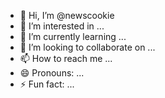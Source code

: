 - 👋 Hi, I’m @newscookie
- 👀 I’m interested in ...
- 🌱 I’m currently learning ...
- 💞️ I’m looking to collaborate on ...
- 📫 How to reach me ...
- 😄 Pronouns: ...
- ⚡ Fun fact: ...

<!---
newscookie/newscookie is a ✨ special ✨ repository because its `README.md` (this file) appears on your GitHub profile.
You can click the Preview link to take a look at your changes.
--->
